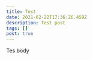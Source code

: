 ```yaml
---
title: Test
date: 2021-02-22T17:36:26.459Z
description: Test post
tags: []
post: true
---
```

Tes body